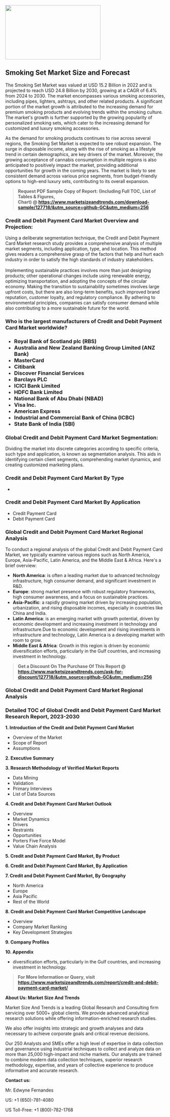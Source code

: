<p><img class="alignnone size-medium wp-image-20088" src="https://ffe5etoiles.com/wp-content/uploads/2024/12/MST1-300x171.png" alt="" width="300" height="171" /></p><h2>Smoking Set Market Size and Forecast</h2><p>The Smoking Set Market was valued at USD 15.2 Billion in 2022 and is projected to reach USD 24.8 Billion by 2030, growing at a CAGR of 6.4% from 2024 to 2030. The market encompasses various smoking accessories, including pipes, lighters, ashtrays, and other related products. A significant portion of the market growth is attributed to the increasing demand for premium smoking products and evolving trends within the smoking culture. The market's growth is further supported by the growing popularity of personalized smoking sets, which cater to the increasing demand for customized and luxury smoking accessories.</p><p>As the demand for smoking products continues to rise across several regions, the Smoking Set Market is expected to see robust expansion. The surge in disposable income, along with the rise of smoking as a lifestyle trend in certain demographics, are key drivers of the market. Moreover, the growing acceptance of cannabis consumption in multiple regions is also anticipated to positively impact the market, providing additional opportunities for growth in the coming years. The market is likely to see consistent demand across various price segments, from budget-friendly options to high-end luxury sets, contributing to its overall expansion.</p></p><blockquote id="" class=""><strong>Request PDF Sample Copy of Report: (Including Full TOC, List of Tables &amp; Figures, Chart)&nbsp;@&nbsp;<strong><a href="https://www.marketsizeandtrends.com/download-sample/127718/&utm_source=github-GC&utm_medium=256" target="_blank">https://www.marketsizeandtrends.com/download-sample/127718/&utm_source=github-GC&utm_medium=256</a></strong></strong></blockquote><h3 id="" class="">Credit and Debit Payment Card Market&nbsp;Overview and Projection:</h3><p id="" class="">Using a deliberate segmentation technique, the Credit and Debit Payment Card Market research study provides a comprehensive analysis of multiple market segments, including application, type, and location. This method gives readers a comprehensive grasp of the factors that help and hurt each industry in order to satisfy the high standards of industry stakeholders. <br /> <br />Implementing sustainable practices involves more than just designing products; other operational changes include using renewable energy, optimizing transportation, and adopting the concepts of the circular economy. Making the transition to sustainability sometimes involves large upfront costs, but there are also long-term benefits, such improved brand reputation, customer loyalty, and regulatory compliance. By adhering to environmental principles, companies can satisfy consumer demand while also contributing to a more sustainable future for the world.</p><h3 id="" class="">Who is the largest manufacturers of&nbsp;Credit and Debit Payment Card Market worldwide?</h3><h3 class=""><p><ul><li>Royal Bank of Scotland plc (RBS) </li><li> Australia and New Zealand Banking Group Limited (ANZ Bank) </li><li> MasterCard </li><li> Citibank </li><li> Discover Financial Services </li><li> Barclays PLC </li><li> ICICI Bank Limited </li><li> HDFC Bank Limited </li><li> National Bank of Abu Dhabi (NBAD) </li><li> Visa Inc. </li><li> American Express </li><li> Industrial and Commercial Bank of China (ICBC) </li><li> State Bank of India (SBI)</li></ul></p></h3><h3 id="" class="">Global&nbsp;Credit and Debit Payment Card Market Segmentation:</h3><p id="" class="">Dividing the market into discrete categories according to specific criteria, such type and application, is known as segmentation analysis. This aids in identifying certain client segments, comprehending market dynamics, and creating customized marketing plans.</p><h3 id="" class="">Credit and Debit Payment Card Market&nbsp;By Type</h3><p><p><ul><li></li></ul></p></p><h3 id="" class="">Credit and Debit Payment Card Market&nbsp;By Application</h3><p class=""><p><ul><li>Credit Payment Card </li><li> Debit Payment Card</li></ul></p></p><h3 id="" class="">Global Credit and Debit Payment Card Market Regional Analysis</h3><p id="" class="">To conduct a regional analysis of the global Credit and Debit Payment Card Market, we typically examine various regions such as North America, Europe, Asia-Pacific, Latin America, and the Middle East &amp; Africa. Here's a brief overview:</p><ul><li><strong>North America</strong>: is often a leading market due to advanced technology infrastructure, high consumer demand, and significant investment in R&amp;D.</li><li><strong>Europe</strong>: strong market presence with robust regulatory frameworks, high consumer awareness, and a focus on sustainable practices.</li><li><strong>Asia-Pacific</strong>: a rapidly growing market driven by increasing population, urbanization, and rising disposable incomes, especially in countries like China and India.</li><li><strong>Latin America</strong>: is an emerging market with growth potential, driven by economic development and increasing investment in technology and infrastructure.Due to economic development and rising investments in infrastructure and technology, Latin America is a developing market with room to grow.</li><li><strong>Middle East &amp; Africa</strong>: Growth in this region is driven by economic diversification efforts, particularly in the Gulf countries, and increasing investment in technology.</li></ul><blockquote id="" class=""><strong>Get a Discount On The Purchase Of This Report @ <strong><a href="https://www.marketsizeandtrends.com/ask-for-discount/127718/&utm_source=github-GC&utm_medium=256" target="_blank">https://www.marketsizeandtrends.com/ask-for-discount/127718/&utm_source=github-GC&utm_medium=256</a></strong></strong></blockquote><h3 id="" class="">Global Credit and Debit Payment Card Market Regional Analysis</h3><h3 id="" class="">Detailed TOC of Global Credit and Debit Payment Card Market Research Report, 2023-2030</h3><p id="" class=""><strong>1. Introduction of the Credit and Debit Payment Card Market</strong></p><ul><li>Overview of the Market</li><li>Scope of Report</li><li>Assumptions</li></ul><p id="" class=""><strong>2. Executive Summary</strong></p><p id="" class=""><strong>3. Research Methodology of Verified Market Reports</strong></p><ul><li>Data Mining</li><li>Validation</li><li>Primary Interviews</li><li>List of Data Sources</li></ul><p id="" class=""><strong>4. Credit and Debit Payment Card Market Outlook</strong></p><ul><li>Overview</li><li>Market Dynamics</li><li>Drivers</li><li>Restraints</li><li>Opportunities</li><li>Porters Five Force Model</li><li>Value Chain Analysis</li></ul><p id="" class=""><strong>5. Credit and Debit Payment Card Market, By Product</strong></p><p id="" class=""><strong>6. Credit and Debit Payment Card Market, By Application</strong></p><p id="" class=""><strong>7. Credit and Debit Payment Card Market, By Geography</strong></p><ul><li>North America</li><li>Europe</li><li>Asia Pacific</li><li>Rest of the World</li></ul><p id="" class=""><strong>8. Credit and Debit Payment Card Market Competitive Landscape</strong></p><ul><li>Overview</li><li>Company Market Ranking</li><li>Key Development Strategies</li></ul><p id="" class=""><strong>9. Company Profiles</strong></p><p id="" class=""><strong>10. Appendix</strong></p><ul><li>diversification efforts, particularly in the Gulf countries, and increasing investment in technology.</li></ul><blockquote id="" class=""><strong>For More Information or Query, visit <strong><strong><a href="https://www.marketsizeandtrends.com/report/credit-and-debit-payment-card-market/" target="_blank">https://www.marketsizeandtrends.com/report/credit-and-debit-payment-card-market/</a></strong></strong></strong></blockquote><p id="" class=""><strong>About Us: Market Size And Trends</strong></p><p id="" class="">Market Size And Trends is a leading Global Research and Consulting firm servicing over 5000+ global clients. We provide advanced analytical research solutions while offering information-enriched research studies.</p><p id="" class="">We also offer insights into strategic and growth analyses and data necessary to achieve corporate goals and critical revenue decisions.</p><p id="" class="">Our 250 Analysts and SMEs offer a high level of expertise in data collection and governance using industrial techniques to collect and analyze data on more than 25,000 high-impact and niche markets. Our analysts are trained to combine modern data collection techniques, superior research methodology, expertise, and years of collective experience to produce informative and accurate research.</p><p id="" class=""><strong>Contact us:</strong></p><p id="" class="">Mr. Edwyne Fernandes</p><p id="" class="">US: +1 (650)-781-4080</p><p id="" class="">US Toll-Free: +1 (800)-782-1768</p>
